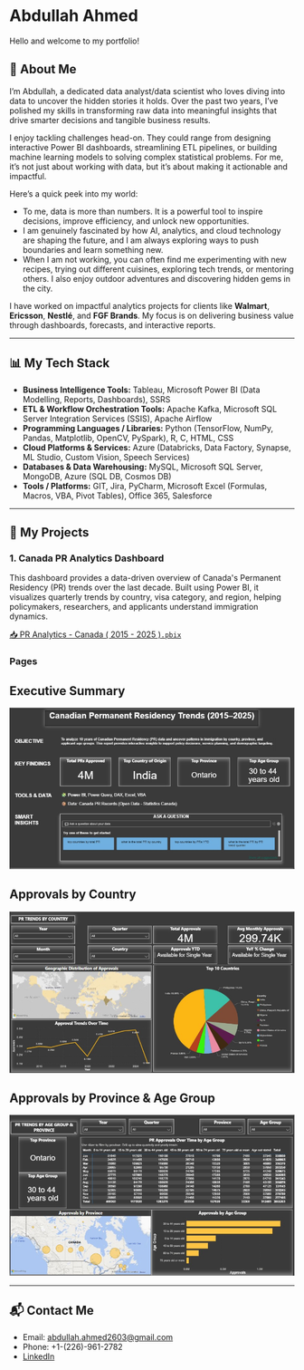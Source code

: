 # Abdullah Ahmed  

Hello and welcome to my portfolio!

## 🧠 About Me  

I’m Abdullah, a dedicated data analyst/data scientist who loves diving into data to uncover the hidden stories it holds. Over the past two years, I’ve polished my skills in transforming raw data into meaningful insights that drive smarter decisions and tangible business results.

I enjoy tackling challenges head-on. They could range from designing interactive Power BI dashboards, streamlining ETL pipelines, or building machine learning models to solving complex  statistical problems. For me, it’s not just about working with data, but it’s about making it actionable and impactful.

Here’s a quick peek into my world:

- To me, data is more than numbers. It is a powerful tool to inspire decisions, improve efficiency, and unlock new opportunities.  
- I am genuinely fascinated by how AI, analytics, and cloud technology are shaping the future, and I am always exploring ways to push boundaries and learn something new.  
- When I am not working, you can often find me experimenting with new recipes, trying out different cuisines, exploring tech trends, or mentoring others. I also enjoy outdoor adventures and discovering hidden gems in the city.

I have worked on impactful analytics projects for clients like **Walmart**, **Ericsson**, **Nestlé**, and **FGF Brands**. My focus is on delivering business value through dashboards, forecasts, and interactive reports.

---

## 📊 My Tech Stack  
- **Business Intelligence Tools:** Tableau, Microsoft Power BI (Data Modelling, Reports, Dashboards), SSRS  
- **ETL & Workflow Orchestration Tools:** Apache Kafka, Microsoft SQL Server Integration Services (SSIS), Apache Airflow  
- **Programming Languages / Libraries:** Python (TensorFlow, NumPy, Pandas, Matplotlib, OpenCV, PySpark), R, C, HTML, CSS  
- **Cloud Platforms & Services:** Azure (Databricks, Data Factory, Synapse, ML Studio, Custom Vision, Speech Services)  
- **Databases & Data Warehousing:** MySQL, Microsoft SQL Server, MongoDB, Azure (SQL DB, Cosmos DB)  
- **Tools / Platforms:** GIT, Jira, PyCharm, Microsoft Excel (Formulas, Macros, VBA, Pivot Tables), Office 365, Salesforce  

---

## 📁 My Projects  

### 1. Canada PR Analytics Dashboard  
This dashboard provides a data-driven overview of Canada's Permanent Residency (PR) trends over the last decade. Built using Power BI, it visualizes quarterly trends by country, visa category, and region, helping policymakers, researchers, and applicants understand immigration dynamics.

[📥 PR Analytics - Canada ( 2015 - 2025 )`.pbix`]([https://onedrive.live.com/your-link-here](https://1drv.ms/u/c/f5a705bda4166878/ERLuZoInpW1Dili9l6vAQ7AB1Jhc0slsJAa7q5VJTElUWg?e=1I5M2I))

### Pages 

## Executive Summary
![Executive Summary](images/Executive_Summary.jpg)

## Approvals by Country
![Approvals by Country](images/approvals_country.jpg)

## Approvals by Province & Age Group
![Approvals by Province & Age Group](images/approvals_province_agegroup.jpg)

---

## 📬 Contact Me  
- Email: [abdullah.ahmed2603@gmail.com](mailto:abdullah.ahmed2603@gmail.com)  
- Phone: +1-(226)-961-2782  
- [LinkedIn](https://www.linkedin.com/in/abdu26399)

